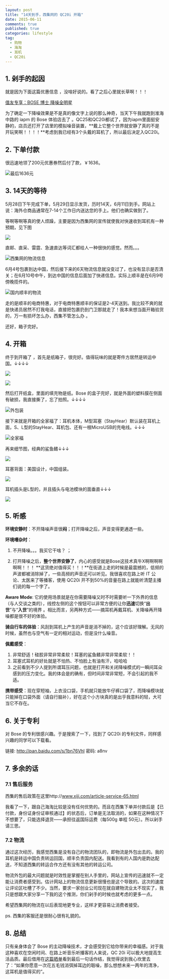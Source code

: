 ```yaml
---
layout: post
title: "14天到手，西集网的 QC20i 开箱"
date: 2015-06-11
comments: true
published: true
categories: lifestyle
tag: 
  - 购物
  - 海淘
  - 耳机
  - QC20i
---
```


## 1. 剁手的起因

就是因为下面这篇优惠信息 ，没啥好说的。看了之后心里就长草啊！！！

[值友专享：BOSE 博士 降噪全明星](http://haitao.smzdm.com/p/330131)

为了确定一下降噪效果是不是真的像文字上说的那么神奇，当天下午我就跑到淮海中路的 iapm 的 Bose 体验店去了 。QC25和QC20i都试了，因为iapm里面挺安静的，店员还打开了店里的模拟噪音装置，**戴上它整个世界就安静了真的不是开玩笑啊！！！！**考虑到我已经有3个头戴的耳机了，所以最后决定入QC20i。

## 2. 下单付款

很迅速地领了200元优惠券然后付了款，￥1636。

![最后1636元](/assets/images/2015/06/11/qc20i_10.png)

## 3. 14天的等待

5月28日下午完成下单，5月29日显示发货，历时14天，6月11日到手。网站上说：海外仓商品通常在7-14个工作日内送达您的手上。他们也确实做到了。

等啊等啊等真的使人烦躁，主要是因为西集网的宣传就使我对快速收到耳机有一种预期，见下图

![](/assets/images/2015/06/11/qc20i_11.png)

直邮、直采、雷霆、急速直达等词汇都给人一种很快的感觉。然而。。。

![西集网的物流信息](/assets/images/2015/06/11/qc20i_9.png)

6月4号包裹到达中国，然后接下来的6天物流信息就没变过了，也没有显示是否清关；在6月10号中午，到达中国的信息后面加了快递信息。实际上顺丰是在6月9号傍晚揽件的。

![国内顺丰的物流](/assets/images/2015/06/11/qc20i_8.png)

走的是顺丰的电商特惠，对于电商特惠顺丰的保证是2-4天送到。我比较不爽的就是快递员居然不打我电话，直接把包裹扔到门卫那就走了！我本来想当面开箱验货的，万一有损坏怎么办，西集不管怎么办 。

还好，箱子完好。 

## 4. 开箱

终于到开箱了 ，首先是纸箱子，很完好。值得玩味的就是寄件方居然是转运中国。↓↓↓↓

![](/assets/images/2015/06/11/qc20i_1.JPG)

![](/assets/images/2015/06/11/qc20i_2.JPG)

然后打开纸盒，里面的填充物是纸。Bose 的盒子完好，就是外面的塑料膜在侧面有破损，我直接撕了，忘了拍照。↓↓↓↓

![外包装](/assets/images/2015/06/11/qc20i_3.JPG)

接下来就是开箱的全家福了：耳机本体，M型耳塞（StayHear）默认装在耳机上面，S、L型的StayHear、耳机包、还有一根MicroUSB的充电线。↓↓↓

![全家福](/assets/images/2015/06/11/qc20i_6.JPG)

再来细节图，经典的鲨鱼鳍↓↓↓

![](/assets/images/2015/06/11/qc20i_4.JPG)

耳塞背面：美国设计，中国组装。

![](/assets/images/2015/06/11/qc20i_5.JPG)

耳机插头是L型的，并且插头与电池模块的面垂直↓↓↓

![](/assets/images/2015/06/11/qc20i_7.JPG)

## 5. 听感

**环境安静时**：不开降噪声音很**闷**；打开降噪之后，声音变得更通透一些。

**环境嘈杂时**：

1. 不开降噪。。。我买它干啥？ ；

2. 打开降噪之后，**整个世界安静了**，内心的感受就是Bose这技术真牛X啊啊啊啊啊啊！！！ **这货绝对值得买！！！**在街道上走的时候是最震撼的，低频的声波都被消除掉了，一些高频的声音还可以听见。我很喜欢在路上听 IT 公论、太医来了等播客，使用 QC20i 开不到50%的音量在路上就能听清楚主播们说的每一个字了。

**Aware Mode**: 它的使用场景就是在你需要降噪又时不时需要听一下外界的信息（与人交谈之类的），线控左侧的这个按钮可以非常方便的让你**迅速**切换“**出世**”与“**入世**”的境界 。相比而言，另两种方式——摘耳机再戴耳机、关降噪再开降噪都是很不好的体验。

**骑自行车的体验**：风刮到耳机上产生的声音是消不掉的，这个应该好理解。无风的时候，虽然也与空气有一定的相对运动，但是没什么噪音。

**佩戴感受**：

1. 非常舒适！硅胶非常非常柔软！耳塞的鲨鱼鳍非常非常柔软！！ 
2. 耳塞式耳机的好处就是不怕热、不怕脸上有油有汗，哈哈哈 
3. 之前看到不少人提到所谓耳压问题，也就是打开和关闭降噪模式的一瞬间耳朵感到的压力变化。我的体会是的确有，但时间非常非常短，不会引起的我不适。

**携带感受**：现在穿短袖，上衣没口袋，手机就只能放牛仔裤口袋了，而降噪模块就只能掉在口袋外面（请自行脑补），好在这个小方块真的是出乎我意料的轻，大可当它不存在。


## 6. 关于专利

对 Bose 的专利很感兴趣。于是搜索了一下，找到了 QC20i 的专利文件，同样感兴趣的同学可以下载看。

链接: http://pan.baidu.com/s/1bn76Vhl 密码: a8nv

## 7. 多余的话

### 7.1 售后服务

西集的售后政策在这里http://www.xiji.com/article-service-65.html

我看了一下，跟自己海淘比较是没有任何优势的。而且在西集下单并付款后是【已付款，身份证身份证审核通过】的状态后，订单是无法取消的，如果在这种情况下不想要了，只能选择退货——承担往返国际运费（每500g 单程 50元）。所以剁手请三思。

### 7.2 物流

通过这次经历，我感觉西集是没有自己的物流团队的，即物流是外包出去的。我的耳机是转运中国负责转运回国，顺丰负责国内配送。我看到有的人国内是韵达配送，不知道西集的转运合作方还有没有其他的转运公司。

物流外包的最大问题就是时效性是掌握在别人手里的，网站上宣传的迅速就不一定能让消费者感受到。估计网站上的物流信息更新很慢也是这个导致的。这次的速度让评论区吐槽了不少。当然，要求一家创业公司现在就自建物流业太不现实了，我只是想跟大家分享一下我的这个推测，你们剁手的时候也就考虑的更多一点。

希望西集网的物流在以后表现地更专业，这样才更容易让消费者接受。

ps. 西集的客服还是很耐心很有礼貌的。

## 8. 总结

只有亲身体会了 Bose 的主动降噪技术，才会感受到它给你带来的幸福感。对于我这种喜欢在空闲时间、在路上听音乐听播客的人来说，QC 20i 可以极大地提高生活品质。最后借用在[这篇晒单](http://post.smzdm.com/p/27328)看到最后一句话作结，我觉得说到我心坎里去了：“如果你愿意一次花五毛钱消弭掉耳边的聒噪，那么想想未来一两年的清净，这耳机是值得买的”。